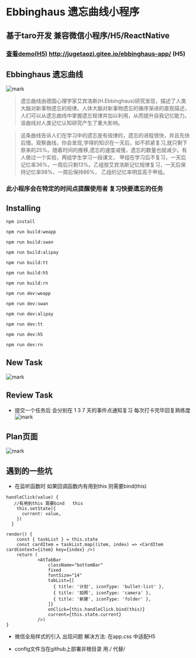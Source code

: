 # Ebbinghaus 遗忘曲线小程序
## 基于taro开发  兼容微信小程序/H5/ReactNative

### [查看demo(H5)](http://jugetaozi.gitee.io/ebbinghaus-app/) http://jugetaozi.gitee.io/ebbinghaus-app/ (H5)

## Ebbinghaus 遗忘曲线
![mark](https://gitee.com/jugetaozi/picture_bed/raw/master/ebbinghaus.jpg)
>遗忘曲线由德国心理学家艾宾浩斯(H.Ebbinghaus)研究发现，描述了人类大脑对新事物遗忘的规律。人体大脑对新事物遗忘的循序渐进的直观描述，人们可以从遗忘曲线中掌握遗忘规律并加以利用，从而提升自我记忆能力。该曲线对人类记忆认知研究产生了重大影响。

>这条曲线告诉人们在学习中的遗忘是有规律的，遗忘的进程很快，并且先快后慢。观察曲线，你会发现,学得的知识在一天后，如不抓紧复习,就只剩下原来的25%。随着时间的推移,遗忘的速度减慢，遗忘的数量也就减少。有人做过一个实验，两组学生学习一段课文， 甲组在学习后不复习，一天后记忆率36%，一周后只剩13%。乙组按艾宾浩斯记忆规律复习，一天后保持记忆率98%，一周后保持86%， 乙组的记忆率明显高于甲组。

### 此小程序会在特定的时间点提醒使用者 复习快要遗忘的任务

## Installing
`npm install`

`npm run build:weapp`

`npm run build:swan`

`npm run build:alipay`

`npm run build:tt`

`npm run build:h5`

`npm run build:rn`

`npm run dev:weapp`

`npm run dev:swan`

`npm run dev:alipay`

`npm run dev:tt`

`npm run dev:h5`

`npm run dev:rn`
## New Task

![mark]("./static/image/01201e52b16f45c7f0d0dcc0c4f2fdf.jpg")



## Review Task
* 提交一个任务后  会分别在 1 3 7 天的事件点通知复习  每次打卡完毕回复熟练度
![mark]("./static/image/164893eb5b301fcbf28af8ed297645d.jpg")


## Plan页面
![mark]("./static/image/d798183ba2d56e48913859346509250.jpg")

## 遇到的一些坑

- 在监听函数时  如果回调函数内有用到this  则需要bind(this)
```
handleClick(value) {
   //有用到this 需要bind   this
    this.setState({
      current: value,
    })
  }

render() {
    const { taskList } = this.state
    const cardItem = taskList.map((item, index) => <CardItem cardContext={item} key={index} />)
    return (
            <AtTabBar
                className="bottomBar"
                fixed
                fontSize="14"
                tabList={[
                  { title: '计划', iconType: 'bullet-list' },
                  { title: '拍照', iconType: 'camera' },
                  { title: '新建', iconType: 'folder' },
                ]}
                onClick={this.handleClick.bind(this)}
                current={this.state.current}
            />)
}

```
- 微信全局样式的引入 出现问题
   解决方法: 在app.css 中适配H5

- config文件当在github上部署非根目录 用./ 代替/